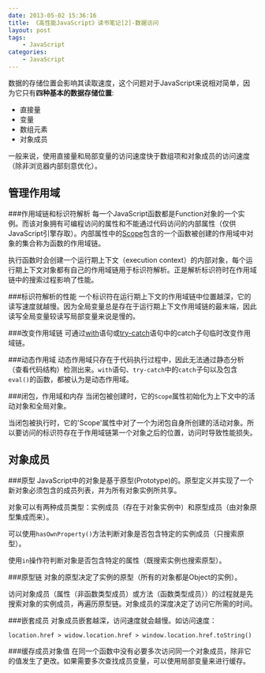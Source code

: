 ```yaml
---
date: 2013-05-02 15:36:16
title: 《高性能JavaScript》读书笔记[2]-数据访问
layout: post
tags:
    - JavaScript
categories:
    - JavaScript
---
```

数据的存储位置会影响其读取速度，这个问题对于JavaScript来说相对简单，因为它只有**四种基本的数据存储位置**:

* 直接量
* 变量
* 数组元素
* 对象成员

一般来说，使用直接量和局部变量的访问速度快于数组项和对象成员的访问速度（除非浏览器内部刻意优化）。

管理作用域
---------
###作用域链和标识符解析
每一个JavaScript函数都是Function对象的一个实例。而该对象拥有可编程访问的属性和不能通过代码访问的内部属性（仅供JavaScript引擎存取）。内部属性中的[Scope](http://www.ecma-international.org/publications/standards/Ecma-262.htm)包含的一个函数被创建的作用域中对象的集合称为函数的作用域链。

执行函数时会创建一个运行期上下文（execution context）的内部对象，每个运行期上下文对象都有自己的作用域链用于标识符解析。正是解析标识符时在作用域链中的搜索过程影响了性能。

###标识符解析的性能
一个标识符在运行期上下文的作用域链中位置越深，它的读写速度就越慢。因为全局变量总是存在于运行期上下文作用域链的最末端，因此读写全局变量较读写局部变量来说是慢的。

###改变作用域链
可通过[with](http://www.w3school.com.cn/js/pro_js_statements_with.asp)语句或[try-catch](http://www.w3school.com.cn/js/js_try_catch.asp)语句中的catch子句临时改变作用域链。

###动态作用域
动态作用域只存在于代码执行过程中，因此无法通过静态分析（查看代码结构）检测出来。`with`语句、`try-catch`中的`catch`子句以及包含`eval()`的函数，都被认为是动态作用域。

###闭包，作用域和内存
当闭包被创建时，它的`Scope`属性初始化为上下文中的活动对象和全局对象。

当闭包被执行时，它的'Scope'属性中对了一个为闭包自身所创建的活动对象。所以要访问的标识符存在于作用域链第一个对象之后的位置，访问时导致性能损失。

对象成员
-------
###原型
JavaScript中的对象是基于原型(Prototype)的。原型定义并实现了一个新对象必须包含的成员列表，并为所有对象实例所共享。

对象可以有两种成员类型：实例成员（存在于对象实例中）和原型成员（由对象原型集成而来）。

可以使用`hasOwnProperty()`方法判断对象是否包含特定的实例成员（只搜索原型）。

使用`in`操作符判断对象是否包含特定的属性（既搜索实例也搜索原型）。

###原型链
对象的原型决定了实例的原型（所有的对象都是Object的实例）。

访问对象成员（属性（非函数类型成员）或方法（函数类型成员））的过程就是先搜索对象的实例成员，再遍历原型链。对象成员的深度决定了访问它所需的时间。

###嵌套成员
对象成员嵌套越深，访问速度就会越慢。如访问速度：

    location.href > widow.location.href > window.location.href.toString()

###缓存成员对象值
在同一个函数中没有必要多次访问同一个对象成员，除非它的值发生了更改。如果需要多次查找成员变量，可以使用局部变量来进行缓存。
